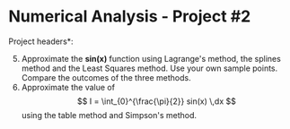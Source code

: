 # Numerical Analysis - Project #2

Project headers\*:

5. Approximate the **sin(x)** function using Lagrange's method, the splines method and the Least Squares method. Use your own sample points.
  Compare the outcomes of the three methods.
6. Approximate the value of $$ I  =  \int_{0}^{\frac{\pi}{2}} sin(x) \,dx $$ using the table method and Simpson's method.
